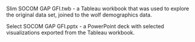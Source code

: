 Slim SOCOM GAP GFI.twb - a Tableau workbook that was used to explore the original data set, joined to the wolf demographics data.

Select SOCOM GAP GFI.pptx - a PowerPoint deck with selected visualizations exported from the Tableau workbook.
